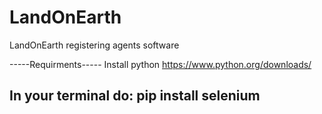 # LandOnEarth
LandOnEarth registering agents software

-----Requirments-----
Install python https://www.python.org/downloads/

In your terminal do:
pip install selenium
--------------------

